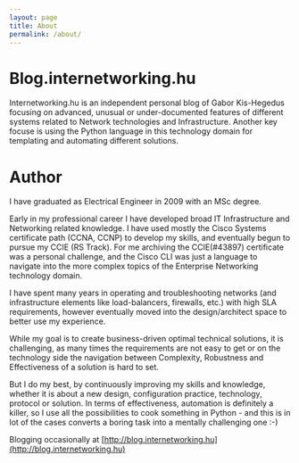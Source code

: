```yaml
---
layout: page
title: About
permalink: /about/
---
```

# Blog.internetworking.hu

Internetworking.hu is an independent personal blog of Gabor Kis-Hegedus focusing on advanced, unusual or under-documented features of different systems related to Network technologies and Infrastructure. Another key focuse is using the Python language in this technology domain for templating and automating different solutions. 

# Author
I have graduated as Electrical Engineer in 2009 with an MSc degree. 

Early in my professional career I have developed broad IT Infrastructure and Networking related knowledge. I have used mostly the Cisco Systems certificate path (CCNA, CCNP) to develop my skills, and eventually begun to pursue my CCIE (RS Track). For me archiving the CCIE(#43897) certificate was a personal challenge, and the Cisco CLI was just a language to navigate into the more complex topics of the Enterprise Networking technology domain. 

I have spent many years in operating and troubleshooting networks (and infrastructure elements like load-balancers, firewalls, etc.) with high SLA requirements, however eventually moved into the design/architect space to better use my experience. 

While my goal is to create business-driven optimal technical solutions, it is challenging, as many times the requirements are not easy to get or on the technology side the navigation between Complexity, Robustness and Effectiveness of a solution is hard to set.

But I do my best, by continuously improving my skills and knowledge, whether it is about a new design, configuration practice, technology, protocol or solution. In terms of effectiveness, automation is definitely a killer, so I use all the possibilities to cook something in Python - and this is in lot of the cases converts a boring task into a mentally challenging one :-)

Blogging occasionally at [http://blog.internetworking.hu](http://blog.internetworking.hu) 